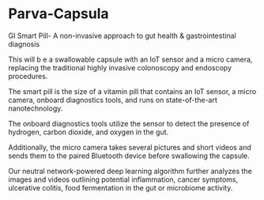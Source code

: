 # Parva-Capsula
GI Smart Pill- A non-invasive approach to gut health & gastrointestinal diagnosis

This will b e a swallowable capsule with an IoT sensor and a micro camera, replacing the traditional highly invasive colonoscopy and endoscopy procedures. 

The smart pill is the size of a vitamin pill that contains an IoT sensor, a micro camera, onboard diagnostics tools, and runs on state-of-the-art nanotechnology. 

The onboard diagnostics tools utilize the sensor to detect the presence of hydrogen, carbon dioxide, and oxygen in the gut. 

Additionally, the micro camera takes several pictures and short videos and sends them to the paired Bluetooth device before swallowing the capsule. 

Our neutral network-powered deep learning algorithm further analyzes the images and videos outlining potential inflammation, cancer symptoms, ulcerative colitis, food fermentation in the gut or microbiome activity. 
